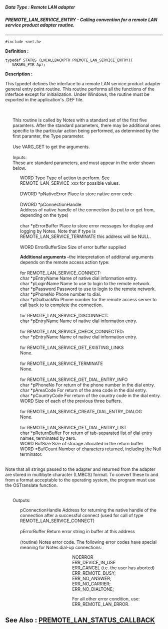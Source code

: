 ##### Data Type : Remote LAN adapter
##### PREMOTE_LAN_SERVICE_ENTRY - Calling convention for a remote LAN service product adapter routine.
---
```
#include <net.h>
```

**Definition :**
```
typedef STATUS (LNCALLBACKPTR PREMOTE_LAN_SERVICE_ENTRY)(
   VARARG_PTR Ap);
```

**Description :**

This typedef defines the interface to a remote LAN service product adapter general entry point routine.  This routine performs all the functions of the interface except for initialization.  Under Windows, the routine must be exported in the application's .DEF file.
<ul><br>
<br>
This routine is called by Notes with a standard set of the first five paramters.  After the standard parameters, there may be additional ones specific to the particular action being performed, as determined by the first paramter, the Type parameter.<br>
<br>
Use VARG_GET to get the arguments.<br>
<br>
Inputs:<br>
These are standard parameters, and must appear in the order shown below.</ul>

<ul>
<ul>WORD Type	Type of action to perform.  See REMOTE_LAN_SERVICE_xxx for possible values.<br>
<br>
DWORD *pNativeError	Place to store native error code<br>
<br>
DWORD *pConnectionHandle	<br>
	Address of native handle of the connection (to put to or get from, depending on the type)<br>
<br>
char *pErrorBuffer	Place to store error messages for display and logging by Notes.  Note that if type is REMOTE_LAN_SERVICE_TERMINATE this address will be NULL.<br>
<br>
WORD ErrorBufferSize	Size of error buffer supplied<br>
</ul>
</ul>

<ul>
<ul><b>Additional arguments -</b>the interpretation of additonal arguments depends on<b> </b>the remote access action type:<br>
<br>
for REMOTE_LAN_SERVICE_CONNECT:<br>
	char *pEntryName	Name of native dial information entry. <br>
	char *pLoginName	Name to use to login to the remote network. 	<br>
	char *pPassword	Password to use to login to the remote network.	<br>
	char *pPhoneNo	Phone number to dial.	<br>
	char *pDialbackNo	Phone number for the remote access server to call back to to complete the connection. 	<br>
<br>
for REMOTE_LAN_SERVICE_DISCONNECT:<br>
	char *pEntryName	Name of native dial information entry. <br>
<br>
for REMOTE_LAN_SERVICE_CHECK_CONNECTED<b>:</b><br>
	char *pEntryName	Name of native dial information entry. <br>
<br>
for REMOTE_LAN_SERVICE_GET_EXISTING_LINKS<br>
	None.<br>
<br>
for REMOTE_LAN_SERVICE_TERMINATE <br>
	None.<br>
<br>
for REMOTE_LAN_SERVICE_GET_DIAL_ENTRY_INFO <br>
	char *pPhoneNo	For return of the  phone number in the dial entry.<br>
	char *pAreaCode	For return of the  area code in the dial entry.<br>
	char *pCountryCode	For return of the country code in the dial entry.<br>
	WORD	Size of each of the previous three buffers.<br>
<br>
for REMOTE_LAN_SERVICE_CREATE_DIAL_ENTRY_DIALOG <br>
	None.<br>
<br>
for REMOTE_LAN_SERVICE_GET_DIAL_ENTRY_LIST<br>
	char *pReturnBuffer	For return of tab-separated list of dial entry names, terminated by zero.<br>
	WORD BufSize	Size of storage allocated in the return buffer<br>
	WORD *BufCount	Number of characters returned, including the Null terminator.</ul>
</ul>
<br>
Note that all strings passed to the adapter and returned from the adapter are stored in multibyte character (LMBCS) format. To convert these to and from a format acceptable to the operating system, the program must use the OSTranslate function.
<ul><br>
Outputs:
<ul>pConnectionHandle	Address for returning the native handle of the connection after a successful connect (used for call of type REMOTE_LAN_SERVICE_CONNECT)<br>
<br>
pErrorBuffer	Return error string in buffer at this address<br>
<br>
(routine)	Notes error code. The following error codes have special meaning for Notes dial-up connections:
<ul>
<ul>
<ul>
<ul>
<ul>
<ul>
<ul>NOERROR<br>
ERR_DEVICE_IN_USE<br>
ERR_CANCEL   (i.e. the user has aborted)<br>
ERR_REMOTE_BUSY;<br>
ERR_NO_ANSWER;<br>
ERR_NO_CARRIER;<br>
ERR_NO_DIALTONE;</ul>
</ul>
</ul>
</ul>
</ul>
</ul>
</ul>

<ul>
<ul>
<ul>
<ul>
<ul>
<ul>
<ul>For all other error condition, use:<br>
ERR_REMOTE_LAN_ERROR<font color="#FF0000">.</font></ul>
</ul>
</ul>
</ul>
</ul>
</ul>
</ul>
</ul>
</ul>
 


**See Also :**
[PREMOTE_LAN_STATUS_CALLBACK](/domino-c-api-docs/reference/Data/PREMOTE_LAN_STATUS_CALLBACK)
---
